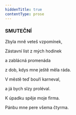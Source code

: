 ```yaml
---
hiddenTitle: true
contentType: prose
---
```


<section>

### SMUTEČNÍ

Zbyla mně veteš vzpomínek, 

Zástavní list z mých hodinek 

a zablácná promenáda 

z dob, kdys mne ještě měla ráda.

</section>

<section>

V městě teď bouří karneval, 

a já bych slzy proléval. 

K úpadku spěje moje firma. 

Pánbu mne pere všema čtyrma.

</section>
